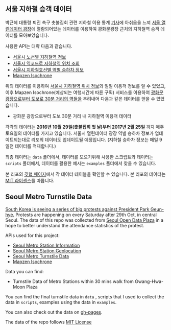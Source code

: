 ## 서울 지하철 승객 데이터

박근혜 대통령 퇴진 촉구 촛불집회 관련 지하철 이용 통계 [기사](http://www.huffingtonpost.kr/2016/11/13/story_n_12936242.html)에 아쉬움을 느껴 [서울 열린데이터 광장](http://data.seoul.go.kr/)에 열람되어있는 데이터를 이용하여 광화문광장 근처의 지하철역 승객 데이터를 모아보았습니다.

사용한 API는 대략 다음과 같습니다.

- [서울시 노선별 지하철역 정보](http://data.seoul.go.kr/openinf/sheetview.jsp?infId=OA-119)
- [서울시 역코드로 지하철역 위치 조회](http://data.seoul.go.kr/openinf/openapiview.jsp?infId=OA-118)
- [서울시 지하철호선별 역별 승하차 정보](http://data.seoul.go.kr/openinf/openapiview.jsp?infId=OA-12914)
- [Mapzen Isochrone](https://mapzen.com/documentation/mobility/explorer/overview/)

위의 데이터를 이용하여 [서울시 지하철역 위치 정보](https://gist.github.com/hanbyul-here/c1ecc399372220bff0642f696f383cf9)와 일일 이용객 정보를 알 수 있었고, 이후 Mapzen Isochrone(예상되는 여행시간에 따른 구획) 서비스를 이용하여 [광화문 광장으로부터 도보로 30분 거리의 역들을](https://mapzen.com/mobility/explorer/#/isochrones?bbox=126.92856788635252%2C37.553151554955924%2C127.02744483947754%2C37.59675599538423&isochrone_mode=pedestrian&pin=37.57497%2C126.977978) 추려내어 다음과 같은 데이터를 얻을 수 있었습니다.

- 광화문 광장으로부터 도보 30분 거리 내 지하철역 이용객 데이터

각각의 데이터는 **2016년 10월 29일(촛불집회 첫 날)부터 2017년 2월 25일** 까지 매주 토요일의 데이터를 가지고 있습니다. 서울시 열린데이터 광장 역별 승하차 정보가 업데이트되는대로 리포의 데이터도 업데이트될 예정입니다. (지하철 승하차 정보는 매일 9일전 데이터를 적재합니다.)

최종 데이터는 `data` 폴더에서, 데이터를 모으기위해 사용한 스크립트와 데이터는 `scripts` 폴더에서, 데이터를 활용한 예시는 `examples` 폴더에서 찾을 수 있습니다.

본 리포의 [깃헙 페이지](https://hanbyul-here.github.io/seoul-metro-turnstile-data/)에서 각 데이터 테이블을 확인할 수 있습니다.
본 리포의 데이터는 [MIT 라이센스](https://ko.wikipedia.org/wiki/MIT_%ED%97%88%EA%B0%80%EC%84%9C)를 따릅니다.

## Seoul Metro Turnstile Data

[South Korea is seeing a series of big protests against President Park Geun-hye.](http://www.nytimes.com/2016/11/26/world/asia/korea-park-geun-hye-protests.html?_r=0) Protests are happening on every Saturday after 29th Oct, in central Seoul. The data of this repo was collected from [Seoul Open Data Plaza](http://data.seoul.go.kr/) in a hope to better understand the attendance statistics of the protest.

APIs used for this project:

- [Seoul Metro Station Information](http://data.seoul.go.kr/openinf/sheetview.jsp?infId=OA-119)
- [Seoul Metro Station Geolocation](http://data.seoul.go.kr/openinf/openapiview.jsp?infId=OA-118)
- [Seoul Metro Turnstile Data](http://data.seoul.go.kr/openinf/openapiview.jsp?infId=OA-12914)
- [Mapzen Isochrone](https://mapzen.com/documentation/mobility/explorer/overview/)

Data you can find:

- Turnstile Data of Metro Stations within 30 mins walk from Gwang-Hwa-Moon Plaza

You can find the final turnstile data in `data` , scripts that I used to collect the data in `scripts`, examples using the data in `examples`.

You can also check out the data on [gh-pages](https://hanbyul-here/github.io/seoul-metro-turnstile-data).

The data of the repo follows [MIT License](https://opensource.org/licenses/MIT)
